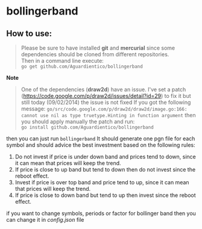 bollingerband
=============

How to use:
-----------
> Please be sure to have installed **git** and **mercurial** since some dependencies should be cloned from different repositories.  
> Then in a command line execute:  
`go get github.com/Aguardientico/bollingerband`

**Note**
> One of the dependencies (**draw2d**) have an issue. I've set a patch (https://code.google.com/p/draw2d/issues/detail?id=29) to fix it but still today (09/02/2014) the issue is not fixed
If you got the following message: `go/src/code.google.com/p/draw2d/draw2d/image.go:166: cannot use nil as type truetype.Hinting in function argument`
then you should apply manually the patch and run:  
`go install github.com/Aguardientico/bollingerband`

then you can just run
`bollingerband`
It should generate one pgn file for each symbol and should advice the best investment based on the following rules:  
1.  Do not invest if price is under down band and prices tend to down, since it can mean that prices will keep the trend.  
2.  If price is close to up band but tend to down then do not invest since the reboot effect.  
3.  Invest if price is over top band and price tend to up, since it can mean that prices will keep the trend.  
4.  If price is close to down band but tend to up then invest since the reboot effect.  

if you want to change symbols, periods or factor for bollinger band then you can change it in *config.json* file
